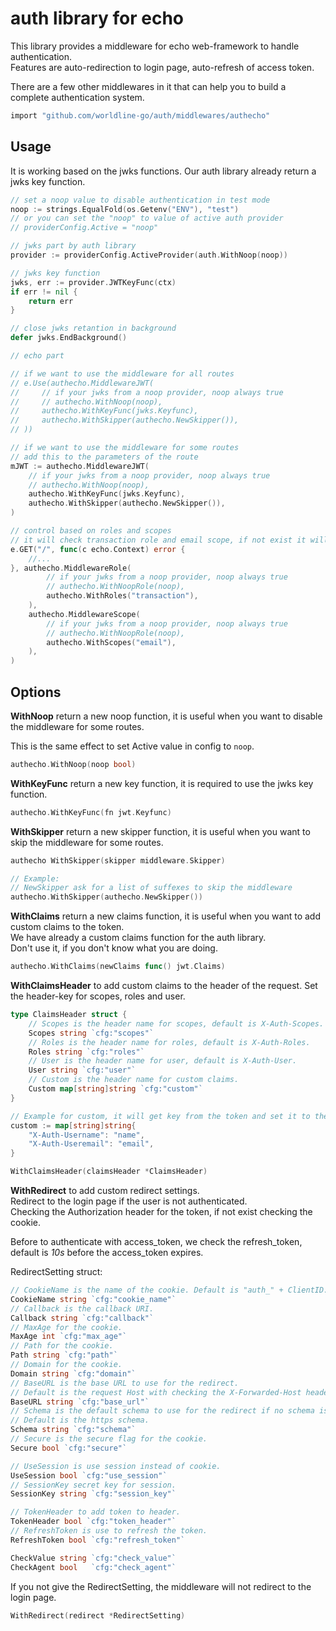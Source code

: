 # auth library for echo

This library provides a middleware for echo web-framework to handle authentication.  
Features are auto-redirection to login page, auto-refresh of access token.

There are a few other middlewares in it that can help you to build a complete authentication system.

```sh
import "github.com/worldline-go/auth/middlewares/authecho"
```

## Usage

It is working based on the jwks functions. Our auth library already return a jwks key function.

```go
// set a noop value to disable authentication in test mode
noop := strings.EqualFold(os.Getenv("ENV"), "test")
// or you can set the "noop" to value of active auth provider
// providerConfig.Active = "noop"

// jwks part by auth library
provider := providerConfig.ActiveProvider(auth.WithNoop(noop))

// jwks key function
jwks, err := provider.JWTKeyFunc(ctx)
if err != nil {
    return err
}

// close jwks retantion in background
defer jwks.EndBackground()

// echo part

// if we want to use the middleware for all routes
// e.Use(authecho.MiddlewareJWT(
//     // if your jwks from a noop provider, noop always true
//     // authecho.WithNoop(noop),
//     authecho.WithKeyFunc(jwks.Keyfunc),
//     authecho.WithSkipper(authecho.NewSkipper()),
// ))

// if we want to use the middleware for some routes
// add this to the parameters of the route
mJWT := authecho.MiddlewareJWT(
    // if your jwks from a noop provider, noop always true
    // authecho.WithNoop(noop),
    authecho.WithKeyFunc(jwks.Keyfunc),
    authecho.WithSkipper(authecho.NewSkipper()),
)

// control based on roles and scopes
// it will check transaction role and email scope, if not exist it will return 403
e.GET("/", func(c echo.Context) error {
    //...
}, authecho.MiddlewareRole(
        // if your jwks from a noop provider, noop always true
        // authecho.WithNoopRole(noop),
        authecho.WithRoles("transaction"),
    ),
    authecho.MiddlewareScope(
        // if your jwks from a noop provider, noop always true
        // authecho.WithNoopRole(noop),
        authecho.WithScopes("email"),
    ),
)
```

## Options

__WithNoop__ return a new noop function, it is useful when you want to disable the middleware for some routes.

This is the same effect to set Active value in config to `noop`.

```go
authecho.WithNoop(noop bool)
```

__WithKeyFunc__ return a new key function, it is required to use the jwks key function.

```go
authecho.WithKeyFunc(fn jwt.Keyfunc)
```

__WithSkipper__ return a new skipper function, it is useful when you want to skip the middleware for some routes.

```go
authecho WithSkipper(skipper middleware.Skipper)

// Example:
// NewSkipper ask for a list of suffexes to skip the middleware
authecho.WithSkipper(authecho.NewSkipper())
```

__WithClaims__ return a new claims function, it is useful when you want to add custom claims to the token.  
We have already a custom claims function for the auth library.  
Don't use it, if you don't know what you are doing.

```go
authecho.WithClaims(newClaims func() jwt.Claims)
```

__WithClaimsHeader__ to add custom claims to the header of the request. Set the header-key for scopes, roles and user.

```go
type ClaimsHeader struct {
	// Scopes is the header name for scopes, default is X-Auth-Scopes.
	Scopes string `cfg:"scopes"`
	// Roles is the header name for roles, default is X-Auth-Roles.
	Roles string `cfg:"roles"`
	// User is the header name for user, default is X-Auth-User.
	User string `cfg:"user"`
	// Custom is the header name for custom claims.
	Custom map[string]string `cfg:"custom"`
}

// Example for custom, it will get key from the token and set it to the header.
custom := map[string]string{
    "X-Auth-Username": "name",
    "X-Auth-Useremail": "email",
}
```

```go
WithClaimsHeader(claimsHeader *ClaimsHeader)
```

__WithRedirect__ to add custom redirect settings.  
Redirect to the login page if the user is not authenticated.  
Checking the Authorization header for the token, if not exist checking the cookie.

Before to authenticate with access_token, we check the refresh_token, default is _10s_ before the access_token expires.

RedirectSetting struct:

```go
// CookieName is the name of the cookie. Default is "auth_" + ClientID.
CookieName string `cfg:"cookie_name"`
// Callback is the callback URI.
Callback string `cfg:"callback"`
// MaxAge for the cookie.
MaxAge int `cfg:"max_age"`
// Path for the cookie.
Path string `cfg:"path"`
// Domain for the cookie.
Domain string `cfg:"domain"`
// BaseURL is the base URL to use for the redirect.
// Default is the request Host with checking the X-Forwarded-Host header.
BaseURL string `cfg:"base_url"`
// Schema is the default schema to use for the redirect if no schema is provided.
// Default is the https schema.
Schema string `cfg:"schema"`
// Secure is the secure flag for the cookie.
Secure bool `cfg:"secure"`

// UseSession is use session instead of cookie.
UseSession bool `cfg:"use_session"`
// SessionKey secret key for session.
SessionKey string `cfg:"session_key"`

// TokenHeader to add token to header.
TokenHeader bool `cfg:"token_header"`
// RefreshToken is use to refresh the token.
RefreshToken bool `cfg:"refresh_token"`

CheckValue string `cfg:"check_value"`
CheckAgent bool   `cfg:"check_agent"`
```

If you not give the RedirectSetting, the middleware will not redirect to the login page.

```go
WithRedirect(redirect *RedirectSetting)
```
